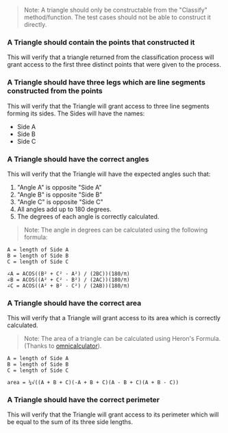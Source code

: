 <!--bl
(filemeta
    (title "What is a Triangle"))
/bl-->

> Note: A triangle should only be constructable from the "Classify" method/function. The test cases should not be able to construct it directly.

### A Triangle should contain the points that constructed it

This will verify that a triangle returned from the classification process will grant access to the first three distinct points that were given to the process.

### A Triangle should have three legs which are line segments constructed from the points

This will verify that the Triangle will grant access to three line segments forming its sides. The Sides will have the names:

- Side A
- Side B
- Side C

### A Triangle should have the correct angles

This will verify that the Triangle will have the expected angles such that:

1. "Angle A" is opposite "Side A"
1. "Angle B" is opposite "Side B"
1. "Angle C" is opposite "Side C"
1. All angles add up to 180 degrees.
1. The degrees of each angle is correctly calculated.

> Note: The angle in degrees can be calculated using the following formula:

```console
A = length of Side A
B = length of Side B
C = length of Side C

∠A = ACOS((B² + C² - A²) / (2BC))(180/π)
∠B = ACOS((A² + C² - B²) / (2AC))(180/π)
∠C = ACOS((A² + B² - C²) / (2AB))(180/π)
```

### A Triangle should have the correct area

This will verify that a Triangle will grant access to its area which is correctly calculated.

> Note: The area of a triangle can be calculated using Heron's Formula. (Thanks to [omnicalculator](https://www.omnicalculator.com/math/triangle-area)).

```console
A = length of Side A
B = length of Side B
C = length of Side C

area = ¼√((A + B + C)(-A + B + C)(A - B + C)(A + B - C))
```

### A Triangle should have the correct perimeter

This will verify that the Triangle will grant access to its perimeter which will be equal to the sum of its three side lengths.